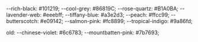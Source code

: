 --rich-black: #101219;
--cool-grey: #86819C;
--rose-quartz: #B1A0BA;
--lavender-web: #eeebff;
--tiffany-blue: #a3e2d3;
--peach: #ffcc99;
--butterscotch: #e09142;
--salmon-pink: #fc8899;
--tropical-indigo: #9a86fd;

old:
--chinese-violet: #6c6783;
--mountbatten-pink: #7b7693;